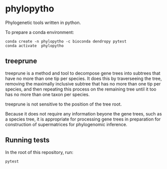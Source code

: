 # phylopytho

Phylogenetic tools written in python.


To prepare a conda environment:

    conda create -n phylopytho -c bioconda dendropy pytest
    conda activate  phylopytho


## treeprune

treeprune is a method and tool to decompose gene trees into subtrees that have no more than one tip per species. It does this by traverseeing the tree, removing the maximally inclusive subtree that has no more than one tip per species, and then repeating this process on the remaining tree until it too has no more than one taxon per species.

treeprune is not sensitive to the position of the tree root.

Because it does not require any information beyone the gene trees, such as a species tree, it is appropriate for processing gene trees in preparation for construction of supermatrices for phylogenomic inference.


## Running tests

In the root of this repository, run:

    pytest


